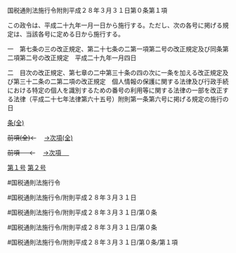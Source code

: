 国税通則法施行令附則平成２８年３月３１日第０条第１項

この政令は、平成二十九年一月一日から施行する。ただし、次の各号に掲げる規定は、当該各号に定める日から施行する。

一　第七条の三の改正規定、第二十七条の二第一項第二号の改正規定及び同条第二項第二号の改正規定　平成二十九年一月四日

二　目次の改正規定、第七章の二中第三十条の四の次に一条を加える改正規定及び第三十二条の二第二項の改正規定　個人情報の保護に関する法律及び行政手続における特定の個人を識別するための番号の利用等に関する法律の一部を改正する法律（平成二十七年法律第六十五号）附則第一条第六号に掲げる規定の施行の日

[条(全)](国税通則法施行＿令附則平成２８年３月３１日第０条_.md)

~~前項(全)←~~　  [→次項(全)](国税通則法施行＿令附則平成２８年３月３１日第０条第２項_.md)

~~前項 　 ←~~　  [→次項 　 ](国税通則法施行＿令附則平成２８年３月３１日第０条第２項.md)

[第１号](国税通則法施行＿令附則平成２８年３月３１日第０条第１項第１号.md)  [第２号](国税通則法施行＿令附則平成２８年３月３１日第０条第１項第２号.md)  

#国税通則法施行令

#国税通則法施行令/附則平成２８年３月３１日

#国税通則法施行令/附則平成２８年３月３１日/第０条

#国税通則法施行令/附則平成２８年３月３１日/第０条

#国税通則法施行令/附則平成２８年３月３１日/第０条/第１項


